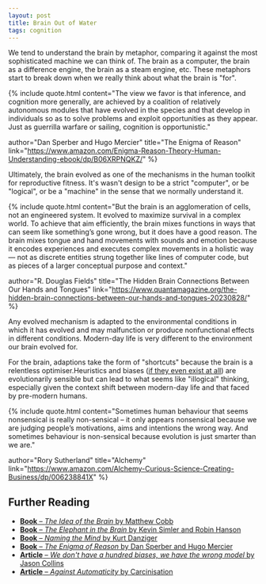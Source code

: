 ```yaml
---
layout: post
title: Brain Out of Water
tags: cognition
---
```


We tend to understand the brain by metaphor, comparing it against the most sophisticated machine we can think of. The brain as a computer, the brain as a difference engine, the brain as a steam engine, etc. These metaphors start to break down when we really think about what the brain is "for".

{% include quote.html
content="The view we favor is that inference, and cognition more generally, are achieved by a coalition of relatively autonomous modules that have evolved in the species and that develop in individuals so as to solve problems and exploit opportunities as they appear. Just as guerrilla warfare or sailing, cognition is opportunistic."

author="Dan Sperber and Hugo Mercier" title="The Enigma of Reason"
link="https://www.amazon.com/Enigma-Reason-Theory-Human-Understanding-ebook/dp/B06XRPNQKZ/" 
%}

Ultimately, the brain evolved as one of the mechanisms in the human toolkit for reproductive fitness. It's wasn't design to be a strict "computer", or be "logical", or be a "machine" in the sense that we normally understand it.

{% include quote.html
content="But the brain is an agglomeration of cells, not an engineered system. It evolved to maximize survival in a complex world. To achieve that aim efficiently, the brain mixes functions in ways that can seem like something’s gone wrong, but it does have a good reason. The brain mixes tongue and hand movements with sounds and emotion because it encodes experiences and executes complex movements in a holistic way — not as discrete entities strung together like lines of computer code, but as pieces of a larger conceptual purpose and context."

author="R. Douglas Fields" title="The Hidden Brain Connections Between Our Hands and Tongues"
link="https://www.quantamagazine.org/the-hidden-brain-connections-between-our-hands-and-tongues-20230828/" 
%}

Any evolved mechanism is adapted to the environmental conditions in which it has evolved and may malfunction or produce nonfunctional effects in different conditions. Modern-day life is very different to the environment our brain evolved for. 

For the brain, adaptions take the form of "shortcuts" because the brain is a relentless optimiser.Heuristics and biases ([if they even exist at all](https://carcinisation.com/2023/08/22/against-automaticity/)) are evolutionarily sensible but can lead to what seems like "illogical" thinking, especially given the context shift between modern-day life and that faced by pre-modern humans.

{% include quote.html
content="Sometimes human behaviour that seems nonsensical is really non-sensical – it only appears nonsensical because we are judging people’s motivations, aims and intentions the wrong way. And sometimes behaviour is non-sensical because evolution is just smarter than we are."

author="Rory Sutherland" title="Alchemy"
link="https://www.amazon.com/Alchemy-Curious-Science-Creating-Business/dp/006238841X" 
%}


## Further Reading

- [**Book** – *The Idea of the Brain* by Matthew Cobb](https://www.amazon.com/Idea-Brain-Past-Future-Neuroscience-ebook/dp/B07WSD9KBV)
- [**Book** – *The Elephant in the Brain* by Kevin Simler and Robin Hanson](https://www.amazon.com/The-Elephant-in-Brain-audiobook/dp/B07H8K4G9G)
- [**Book** – *Naming the Mind* by Kurt Danziger](https://www.amazon.com/Naming-Mind-Psychology-Found-Language/dp/080397762X)
- [**Book** – *The Enigma of Reason* by Dan Sperber and Hugo Mercier](https://www.amazon.com/Enigma-Reason-Theory-Human-Understanding-ebook/dp/B06XRPNQKZ/)
- [**Article** – *We don't have a hundred biases, we have the wrong model* by Jason Collins](https://www.worksinprogress.co/issue/biases-the-wrong-model/)
- [**Article** – *Against Automaticity* by Carcinisation](https://carcinisation.com/2023/08/22/against-automaticity/)
